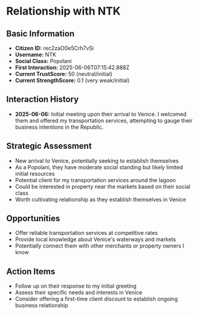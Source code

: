 # Relationship with NTK

## Basic Information
- **Citizen ID:** rec2zaO0e5Crh7vSi
- **Username:** NTK
- **Social Class:** Popolani
- **First Interaction:** 2025-06-06T07:15:42.888Z
- **Current TrustScore:** 50 (neutral/initial)
- **Current StrengthScore:** 0.1 (very weak/initial)

## Interaction History
- **2025-06-06:** Initial meeting upon their arrival to Venice. I welcomed them and offered my transportation services, attempting to gauge their business intentions in the Republic.

## Strategic Assessment
- New arrival to Venice, potentially seeking to establish themselves
- As a Popolani, they have moderate social standing but likely limited initial resources
- Potential client for my transportation services around the lagoon
- Could be interested in property near the markets based on their social class
- Worth cultivating relationship as they establish themselves in Venice

## Opportunities
- Offer reliable transportation services at competitive rates
- Provide local knowledge about Venice's waterways and markets
- Potentially connect them with other merchants or property owners I know

## Action Items
- Follow up on their response to my initial greeting
- Assess their specific needs and interests in Venice
- Consider offering a first-time client discount to establish ongoing business relationship
